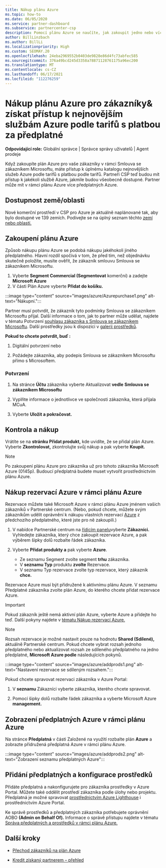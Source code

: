 ```yaml
---
title: Nákup plánu Azure
ms.topic: how-to
ms.date: 06/05/2020
ms.service: partner-dashboard
ms.subservice: partnercenter-csp
description: Pomocí plánu Azure se naučíte, jak zakoupit jedno nebo více předplatných Azure, rezervace Azure, konfigurovat prostředky a zobrazit nebo přidat předplatná.
author: BillLinzbach
ms.author: BillLi
ms.localizationpriority: High
ms.custom: SEOMAY.20
ms.openlocfilehash: 24eba2969552b0403de9828e86d4fc73abfec585
ms.sourcegitcommit: 376a49bcd245d3358a78871128761175a96ec200
ms.translationtype: MT
ms.contentlocale: cs-CZ
ms.lasthandoff: 06/17/2021
ms.locfileid: "112276259"
---
```

# <a name="purchase-the-azure-plan-for-customers--access-the-latest-azure-services-at-pay-as-you-go-rates"></a>Nákup plánu Azure pro zákazníky& získat přístup k nejnovějším službám Azure podle tarifů s platbou za předplatné

**Odpovídající role:** Globální správce | Správce správy uživatelů | Agent prodeje

Když zakoupíte plán Azure pro vaše zákazníky v rámci Smlouva se zákazníkem Microsoftu, máte přístup k úplnému katalogu nejnovějších služeb Azure podle tarifů s platbou podle tarifů. Partneři CSP teď budou mít přístup k jakékoli službě Azure, jakmile budou všeobecně dostupné. Partner může mít v rámci plánu Azure více předplatných Azure. 

## <a name="countryregion-availability"></a>Dostupnost země/oblasti

Nové komerční prostředí v CSP pro Azure je aktuálně naplánované tak, aby bylo dostupné ve 139 zemích. Podívejte se na úplný seznam těchto [zemí nebo oblastí.](https://query.prod.cms.rt.microsoft.com/cms/api/am/binary/RE3QN0x) 

## <a name="how-to-purchase-azure-plan"></a>Zakoupení plánu Azure

Způsob nákupu plánu Azure se podobá nákupu jakéhokoli jiného předplatného. Hlavní rozdíl spočívá v tom, že před tím, než objednávku skutečně položíte, musíte ověřit, že zákazník smlouvu Smlouva se zákazníkem Microsoftu.

1. Vyberte **Segment Commercial (Segmentovat** komerční) a zadejte **Microsoft Azure** 
2. V části Plán Azure vyberte **Přidat do košíku.**

:::image type="content" source="images/azure/Azurepurchase1.png" alt-text="Nákupní.":::

Partner musí potvrdit, že zákazník tyto podmínky Smlouva se zákazníkem Microsoftu přijal. Další informace o tom, jak to partner může udělat, najdete v tématu Potvrzení [souhlasu zákazníka s Smlouva se zákazníkem Microsoftu](confirm-customer-agreement.md). Další prostředky jsou k dispozici v [galerii prostředků](https://partner.microsoft.com/resources/collection/Microsoft-Customer-Agreement-in-the-CSP-program#/).

**Pokud to chcete potvrdit, buď :** 

1. Digitální potvrzení nebo

2. Požádejte zákazníka, aby podepis Smlouva se zákazníkem Microsoftu přímo s Microsoftem. 

### <a name="to-confirm"></a>Potvrzení 

1. Na stránce **Účtu** zákazníka vyberte Aktualizovat **vedle** **Smlouva se zákazníkem Microsoftu**  

2. Vyplňte informace o jednotlivce ve společnosti zákazníka, která přijala MCuA.

3. Vyberte **Uložit a pokračovat.**  

## <a name="review-and-buy"></a>Kontrola a nákup

Vrátíte se na **stránku Přidat produkt,** kde uvidíte, že se přidal plán Azure. Vyberte **Zkontrolovat,** zkontrolujte svůj nákup a pak vyberte **Koupit.** 

>[!Note]
>Po zakoupení plánu Azure pro zákazníka už pro tohoto zákazníka Microsoft Azure (0145p). Budoucí předplatná budete muset vytvořit prostřednictvím plánu Azure.

## <a name="purchase-azure-reservations-under-the-azure-plan"></a>Nákup rezervací Azure v rámci plánu Azure 
  
Rezervace můžete také Microsoft Azure v rámci plánu Azure jménem vašich zákazníků v Partnerské centrum. (Nebo, pokud chcete, můžete svým zákazníkům udělit oprávnění k nákupu vlastních rezervací [Azure](give-customers-permission.md) z předchozího předplatného, které jste pro ně zakoupili.)

1. V nabídce Partnerské centrum na [řídicím panelu](https://partner.microsoft.com/dashboard/)vyberte **Zákazníci.** Vyhledejte zákazníka, který chce zakoupit rezervace Azure, a pak výběrem šipky dolů rozbalte řádek zákazníka.

2. Vyberte **Přidat produkty a** pak vyberte **Azure**. 

   - Ze seznamu Segment zvolte segment **trhu** zákazníka.
   - V **seznamu Typ** produktu **zvolte** Rezervace.
   - V seznamu Typ rezervace zvolte typ rezervace, který zákazník **chce.**

Rezervace Azure musí být přidružené k aktivnímu plánu Azure. V seznamu Předplatné zákazníka zvolte plán Azure, do kterého chcete přidat rezervace Azure. 

>[!Important] 
>Pokud zákazník ještě nemá aktivní plán Azure, vyberte Azure a přidejte ho teď. Další pokyny najdete v [tématu Nákup rezervací Azure.](azure-reservations-buying.md#purchase-azure-reservations)

>[!Note]
>Rozsah rezervace je možné nastavit pouze na hodnotu **Shared (Sdílené),** aktuálně Partnerské centrum. Pokud chcete vybrat rozsah jednoho předplatného nebo aktualizovat rozsah ze sdíleného předplatného na jedno předplatné, **Microsoft Azure podle** následujících pokynů. 

:::image type="content" source="images/azure/addprods1.png" alt-text="Nastavení rezervace se sdíleným rozsahem.":::

Pokud chcete spravovat rezervaci zákazníka v Azure Portal: 

1. V **seznamu** Zákazníci vyberte zákazníka, kterého chcete spravovat. 

2. Pomocí šipky dolů rozbalte řádek zákazníka a vyberte Microsoft Azure **management.**  
 
## <a name="view-azure-subscriptions-under-the-azure-plan"></a>Zobrazení předplatných Azure v rámci plánu Azure

Na stránce **Předplatná** v části Založené na využití rozbalte plán **Azure** a zobrazte přidružená předplatná Azure v rámci plánu Azure.

:::image type="content" source="images/azure/addprods2.png" alt-text="Zobrazení seznamu předplatných Azure"::: 


## <a name="add-subscriptions-and-configure-resources"></a>Přidání předplatných a konfigurace prostředků

Přidáte předplatná a nakonfigurujete pro zákazníka prostředky v Azure Portal. Můžete také oddělit prostředí zákazníka podle úlohy nebo projektu. Předplatná je možné spravovat [prostřednictvím Azure Lighthouse](https://azure.microsoft.com/services/azure-lighthouse/) i prostřednictvím Azure Portal. 

Ke správě prostředků a předplatných zákazníka potřebujete oprávnění AOBO **(Admin on Behalf Of).** Informace o správě přístupu najdete v tématu [Správa předplatných a prostředků v rámci plánu Azure.](azure-plan-manage.md)

## <a name="next-steps"></a>Další kroky

- [Přechod zákazníků na plán Azure](azure-plan-transition.md)

- [Kredit získaný partnerem – přehled](partner-earned-credit.md)
